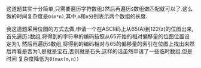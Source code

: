 这道题其实十分简单,只需要遍历字符数组`J`然后再遍历`S`数组做匹配就可以了.这么做的时间复杂度是`O(m*n)`,其中,`m`和`n`分别表示两个数组的长度.

我这道题采用位图的方式去做,申请一个在ASCII码上从65(A)到122(z)的位图出来,首先遍历`J`数组,将得到的字符串的编码按照从65开始的相对偏移量的位图位置设定为1,
然后再遍历`S`数组,将得到的编码相对与65的偏移量的索引在位图上找出来然后再看是否为1,是就是宝石,否则就是石头,这样的话虽然申请了一些临时数组,但是时间
复杂度降低为`O(max(m,n))`
